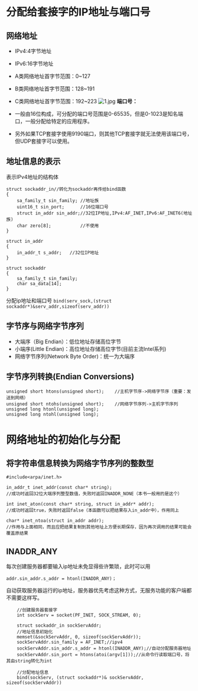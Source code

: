 # 分配给套接字的IP地址与端口号
## 网络地址
- IPv4:4字节地址
- IPv6:16字节地址

- A类网络地址首字节范围：0~127
- B类网络地址首字节范围：128~191
- C类网络地址首字节范围：192~223
![1.jpg](2)
**端口号：**
 - 一般由16位构成，可分配的端口号范围是0-65535，但是0-1023是知名端口，一般分配给特定的应用程序。
 - 另外如果TCP套接字使用9190端口，则其他TCP套接字就无法使用该端口号，但UDP套接字可以使用。

## 地址信息的表示 
表示IPv4地址的结构体
```
struct sockaddr_in//转化为sockaddr再传给bind函数
{
    sa_family_t sin_family; //地址族
    uint16_t sin_port;      //16位端口号
    struct in_addr sin_addr;//32位IP地址,IPv4:AF_INET,IPv6:AF_INET6(地址族)
    char zero[8];           //不使用
}

struct in_addr
{
    in_addr_t s_addr;   //32位IP地址
}

struct sockaddr
{
    sa_family_t sin_family;
    char sa_data[14];
}
```
分配ip地址和端口号
```bind(serv_sock,(struct sockaddr*)&serv_addr,sizeof(serv_addr))```
## 字节序与网络字节序列
- 大端序（Big Endian）：低位地址存储高位字节
- 小端序(Little Endian)：高位地址存储高位字节(目前主流Intel系列)
- 网络字节序列(Network Byte Order)：统一为大端序

## 字节序列转换(Endian Conversions)
```
unsigned short htons(unsigned short);    //主机字节序->网络字节序（重要：发送到网络）
unsigned short ntohs(unsigned short);    //网络字节序列->主机字节序列
unsigned long htonl(unsigned long);      
unsigned long ntohl(unsigned long);
```
# 网络地址的初始化与分配
## 将字符串信息转换为网络字节序列的整数型
```
#include<arpa/inet.h>

in_addr_t inet_addr(const char* string);
//成功时返回32位大端序列整型数值，失败时返回INADDR_NONE（本书一般用的是这个）

int inet_aton(const char* string, struct in_addr* addr);
//成功时返回true，失败时返回false（本函数可以把结果存入in_addr中），作用同上

char* inet_ntoa(struct in_addr addr);
//作用与上面相同，而且应把结果复制到其他地址上方便长期保存，因为再次调用的结果可能会覆盖原结果
```
## INADDR_ANY
每次创建服务器都要输入ip地址未免显得些许繁琐，此时可以用
```
addr.sin_addr.s_addr = htonl(INADDR_ANY)；
```
自动获取服务器运行的ip地址，服务器优先考虑这种方式，无服务功能的客户端都不需要这样写。

```
    //创建服务器套接字
    int sockServ = socket(PF_INET, SOCK_STREAM, 0);
 
    struct sockaddr_in sockServAddr;
    //地址信息初始化
    memset(&sockServAddr, 0, sizeof(sockServAddr));
    sockServAddr.sin_family = AF_INET;//ipv4
    sockServAddr.sin_addr.s_addr = htonl(INADDR_ANY);//自动分配服务器地址
    sockServAddr.sin_port = htons(atoi(argv[1]));//从命令行读取端口号，将其由string转化为int

    //分配地址信息
    bind(sockServ, (struct sockaddr*)& sockServAddr, sizeof(sockServAddr))
```

